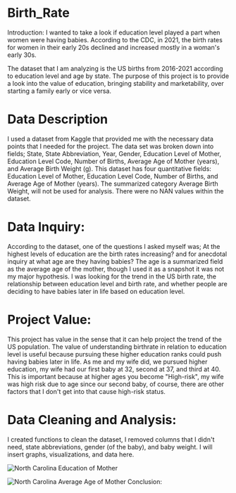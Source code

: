 # Birth_Rate

Introduction:
I wanted to take a look if education level played a part when women were having babies.  According to the CDC, in 2021, the birth rates for women in their early 20s declined and increased mostly in a woman's early 30s.  

The dataset that I am analyzing is the US births from 2016-2021 according to education level and age by state.  The purpose of this project is to provide a look into the value of education, bringing stability and marketability, over starting a family early or vice versa.

# Data Description

I used a dataset from Kaggle that provided me with the necessary data points that I needed for the project.  The data set was broken down into fields; State,	State Abbreviation,	Year,	Gender,	Education Level of Mother,	Education Level Code,	Number of Births,	Average Age of Mother (years), and	Average Birth Weight (g). This dataset has four quantitative fields: Education Level of Mother, Education Level Code, Number of Births, and Average Age of Mother (years).  The summarized category Average Birth Weight, will not be used for analysis.  There were no NAN values within the dataset. 

# Data Inquiry:

According to the dataset, one of the questions I asked myself was; At the highest levels of education are the birth rates increasing? and for anecdotal inquiry at what age are they having babies?  The age is a summarized field as the average age of the mother, though I used it as a snapshot it was not my major hypothesis.  I was looking for the trend in the US birth rate, the relationship between education level and birth rate, and whether people are deciding to have babies later in life based on education level.

# Project Value:

This project has value in the sense that it can help project the trend of the US population.  The value of understanding birthrate in relation to education level is useful because pursuing these higher education ranks could push having babies later in life.  As me and my wife did, we pursued higher education, my wife had our first baby at 32, second at 37, and third at 40.  This is important because at higher ages you become "High-risk", my wife was high risk due to age since our second baby, of course, there are other factors that I don't get into that cause high-risk status.

# Data Cleaning and Analysis:

I created functions to clean the dataset, I removed columns that I didn't need, state abbreviations, gender (of the baby), and baby weight.  I will insert graphs, visualizations, and data here.

![North Carolina Education of Mother](https://github.com/Chris-Vicks/Birth_Rate/assets/135290086/a1280783-87b7-46db-b7ee-bd630de0dcc6)


![North Carolina Average Age of Mother](https://github.com/Chris-Vicks/Birth_Rate/assets/135290086/f15799d5-a475-402a-a5ac-a8f55c261ad3)
Conclusion:
